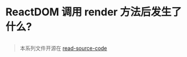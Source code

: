 # ReactDOM 调用 render 方法后发生了什么?

## 

> 本系列文件开源在 [read-source-code](https://github.com/qiujinyuan/read-source-code)